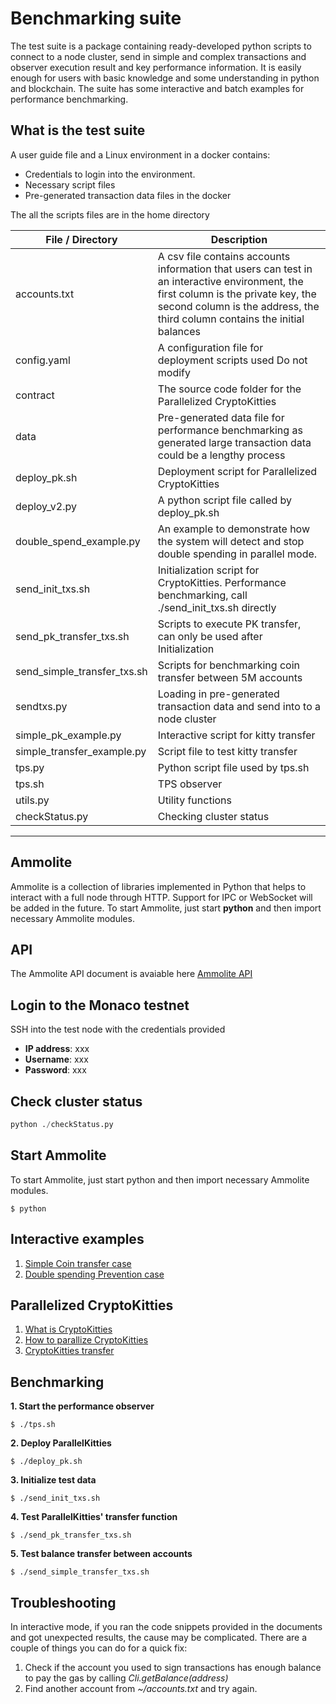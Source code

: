 # Benchmarking suite
The test suite is a package containing ready-developed python scripts to connect to a node cluster, send in simple and complex transactions and observer execution result and key performance information. It is easily enough for users with basic knowledge and some understanding in python and blockchain. The suite has some interactive and batch examples for performance benchmarking.

## What is the test suite
A user guide file and a Linux environment in a docker contains:
   *	Credentials to login into the environment. 
   *	Necessary script files
   *	Pre-generated transaction data files in the docker

The all the scripts files are in the home directory

|File / Directory |    Description|
|---|---|
|accounts.txt                |A csv file contains accounts information that users can test in an interactive environment, the first column is the private key, the second column is the address, the third column contains the initial balances|
|config.yaml                 |A configuration file for deployment scripts used Do not modify|
|contract                    |The source code folder for the Parallelized CryptoKitties|
|data                        |Pre-generated data file for performance benchmarking as generated large transaction data could be a lengthy process|
|deploy_pk.sh                |Deployment script for Parallelized CryptoKitties|
|deploy_v2.py                |A python script file called by deploy_pk.sh                 |
|double_spend_example.py     |An example to demonstrate how the system will detect and stop double spending in parallel mode. |
|send_init_txs.sh            |Initialization script for CryptoKitties. Performance benchmarking, call ./send_init_txs.sh directly|
|send_pk_transfer_txs.sh     |Scripts to  execute PK transfer, can only be used after Initialization|
|send_simple_transfer_txs.sh |Scripts for benchmarking coin transfer between 5M accounts|
|sendtxs.py                  |Loading in pre-generated transaction data and send into to a node cluster|
|simple_pk_example.py        |Interactive script for kitty transfer|
|simple_transfer_example.py  |Script file to test kitty transfer|
|tps.py                      |Python script file used by tps.sh|
|tps.sh                      |TPS observer|
|utils.py                    |Utility functions|    
|checkStatus.py              |Checking cluster status |


---
## Ammolite 
Ammolite is a collection of libraries implemented in Python that helps to interact with a full node through HTTP. Support for IPC or WebSocket will be added in the future. To start Ammolite, just start **python** and then import necessary Ammolite modules.

## API
The Ammolite API document is avaiable here [Ammolite API](https://github.com/arcology-network/documents/blob/main/ammolite-API)

## Login to the Monaco testnet 
SSH into the test node with the credentials provided
* **IP address**: xxx
* **Username**: xxx
* **Password**: xxx

## Check cluster status
```python
python ./checkStatus.py
```

## Start Ammolite
To start Ammolite, just start python and then import necessary Ammolite modules.
```shell
$ python
```

## Interactive examples
   1. [Simple Coin transfer case](https://github.com/arcology-network/documents/blob/main/simple-coin-transfer.md)
   2. [Double spending Prevention case](https://github.com/arcology-network/documents/blob/main/Double-Spend-Example-Prevention.md)

## Parallelized CryptoKitties 
   1. [What is CryptoKitties](https://en.wikipedia.org/wiki/CryptoKitties)
   2. [How to parallize CryptoKitties](https://github.com/arcology-network/documents/blob/main/Parallel-Kitties.md)
   3. [CryptoKitties transfer](https://github.com/arcology-network/documents/blob/main/Simple-PK-Example.md)
   
## Benchmarking
**1. Start the performance observer**
```shell
$ ./tps.sh
```

**2. Deploy ParallelKitties**
```shell
$ ./deploy_pk.sh
```

**3. Initialize test data**
```shell
$ ./send_init_txs.sh
```

**4. Test ParallelKitties' transfer function**
```shell
$ ./send_pk_transfer_txs.sh
```

**5. Test balance transfer between accounts**
```shell
$ ./send_simple_transfer_txs.sh
```

## Troubleshooting

In interactive mode, if you ran the code snippets provided in the documents and got unexpected results, the cause may be complicated. There are a couple of things you can do for a quick fix:
1.  Check if the account you used to sign transactions has enough balance to pay the gas by calling *Cli.getBalance(address)*
2.  Find another account from *~/accounts.txt* and try again.

